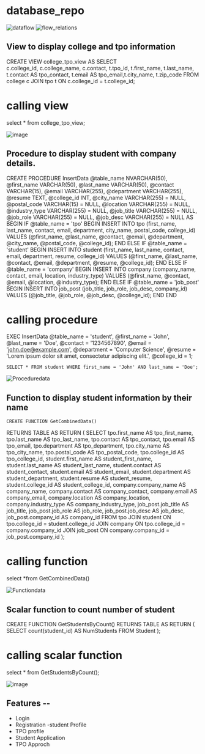 # database_repo

![dataflow](https://github.com/BBDbhagyashrithakur/database_repo/assets/159768548/960322a2-dfa8-4e3e-8c48-d064d8645890)
 ![flow_relations](https://github.com/BBDbhagyashrithakur/database_repo/assets/159768548/e5cfef96-05fa-45f6-825b-0067ca3109e6)

 ## View to display college and tpo information

CREATE VIEW college_tpo_view
AS
SELECT  
    c.college_id, c.college_name, c.contact,
    t.tpo_id, t.first_name, t.last_name, t.contact AS tpo_contact, t.email AS tpo_email,t.city_name, t.zip_code
FROM college c
JOIN tpo t ON c.college_id = t.college_id;

# calling view
select * from college_tpo_view;

![image](https://github.com/BBDbhagyashrithakur/database_repo/assets/159768548/b3d5e4d0-f12c-44a3-8e0f-e2a581ab11f3)



 ## Procedure to display student with company details.

CREATE PROCEDURE InsertData
    @table_name NVARCHAR(50),
    @first_name VARCHAR(50),
    @last_name VARCHAR(50),
    @contact VARCHAR(15),
    @email VARCHAR(255),
    @department VARCHAR(255),
    @resume TEXT,
    @college_id INT,
    @city_name VARCHAR(255) = NULL,
    @postal_code VARCHAR(15) = NULL,
    @location VARCHAR(255) = NULL,
    @industry_type VARCHAR(255) = NULL,
    @job_title VARCHAR(255) = NULL,
    @job_role VARCHAR(255) = NULL,
    @job_desc VARCHAR(255) = NULL
AS
BEGIN
    IF @table_name = 'tpo'
    BEGIN
        INSERT INTO tpo (first_name, last_name, contact, email, department, city_name, postal_code, college_id)
        VALUES (@first_name, @last_name, @contact, @email, @department, @city_name, @postal_code, @college_id);
    END
    ELSE IF @table_name = 'student'
    BEGIN
        INSERT INTO student (first_name, last_name, contact, email, department, resume, college_id)
        VALUES (@first_name, @last_name, @contact, @email, @department, @resume, @college_id);
    END
    ELSE IF @table_name = 'company'
    BEGIN
        INSERT INTO company (company_name, contact, email, location, industry_type)
        VALUES (@first_name, @contact, @email, @location, @industry_type);
    END
    ELSE IF @table_name = 'job_post'
    BEGIN
        INSERT INTO job_post (job_title, job_role, job_desc, company_id)
        VALUES (@job_title, @job_role, @job_desc, @college_id);
    END
END


# calling procedure
EXEC InsertData 
    @table_name = 'student',
    @first_name = 'John',
    @last_name = 'Doe',
    @contact = '1234567890',
    @email = 'john.doe@example.com',
    @department = 'Computer Science',
    @resume = 'Lorem ipsum dolor sit amet, consectetur adipiscing elit.',
    @college_id = 1;

    SELECT * FROM student WHERE first_name = 'John' AND last_name = 'Doe';

![Proceduredata](https://github.com/BBDbhagyashrithakur/database_repo/assets/159768548/935fe7ae-602a-43f8-ab9c-360ce1796af4)


## Function to display student information by their name

	CREATE FUNCTION GetCombinedData()
RETURNS TABLE
AS
RETURN
(
    SELECT tpo.first_name AS tpo_first_name, tpo.last_name AS tpo_last_name,
           tpo.contact AS tpo_contact, tpo.email AS tpo_email,
           tpo.department AS tpo_department, tpo.city_name AS tpo_city_name,
           tpo.postal_code AS tpo_postal_code, tpo.college_id AS tpo_college_id,
           student.first_name AS student_first_name, student.last_name AS student_last_name,
           student.contact AS student_contact, student.email AS student_email,
           student.department AS student_department, student.resume AS student_resume,
           student.college_id AS student_college_id,
           company.company_name AS company_name, company.contact AS company_contact,
           company.email AS company_email, company.location AS company_location,
           company.industry_type AS company_industry_type,
           job_post.job_title AS job_title, job_post.job_role AS job_role,
           job_post.job_desc AS job_desc, job_post.company_id AS company_id
    FROM tpo
    JOIN student ON tpo.college_id = student.college_id
    JOIN company ON tpo.college_id = company.company_id
    JOIN job_post ON company.company_id = job_post.company_id
);

# calling function
select *from GetCombinedData()

![Functiondata](https://github.com/BBDbhagyashrithakur/database_repo/assets/159768548/536283ff-28b5-41dc-8a87-cfd70f469a48)



## Scalar function to count number of student

CREATE FUNCTION GetStudentsByCount()
RETURNS TABLE
AS
RETURN
( 
SELECT count(student_id) AS NumStudents FROM Student
);

# calling scalar function 

select * from GetStudentsByCount();

![image](https://github.com/BBDbhagyashrithakur/database_repo/assets/159768548/99f407e8-57ee-4941-99fa-0e65d22605cb)



## Features --
 
- Login
- Registration
-student Profile
- TPO profile
- Student Application
- TPO Approch
